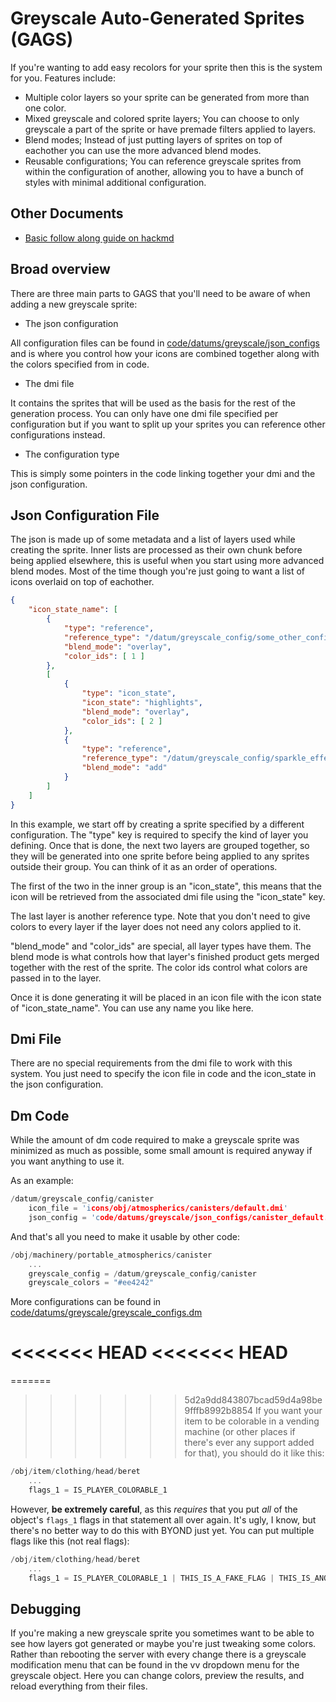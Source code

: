 # Greyscale Auto-Generated Sprites (GAGS)

If you're wanting to add easy recolors for your sprite then this is the system for you. Features include:

- Multiple color layers so your sprite can be generated from more than one color.
- Mixed greyscale and colored sprite layers; You can choose to only greyscale a part of the sprite or have premade filters applied to layers.
- Blend modes; Instead of just putting layers of sprites on top of eachother you can use the more advanced blend modes.
- Reusable configurations; You can reference greyscale sprites from within the configuration of another, allowing you to have a bunch of styles with minimal additional configuration.

## Other Documents

- [Basic follow along guide on hackmd](https://hackmd.io/@tgstation/GAGS-Walkthrough)

## Broad overview

There are three main parts to GAGS that you'll need to be aware of when adding a new greyscale sprite:

- The json configuration

All configuration files can be found in [code/datums/greyscale/json_configs](./json_configs) and is where you control how your icons are combined together along with the colors specified from in code.

- The dmi file

It contains the sprites that will be used as the basis for the rest of the generation process. You can only have one dmi file specified per configuration but if you want to split up your sprites you can reference other configurations instead.

- The configuration type

This is simply some pointers in the code linking together your dmi and the json configuration.

## Json Configuration File

The json is made up of some metadata and a list of layers used while creating the sprite. Inner lists are processed as their own chunk before being applied elsewhere, this is useful when you start using more advanced blend modes. Most of the time though you're just going to want a list of icons overlaid on top of eachother.

```json
{
	"icon_state_name": [
		{
			"type": "reference",
			"reference_type": "/datum/greyscale_config/some_other_config",
			"blend_mode": "overlay",
			"color_ids": [ 1 ]
		},
		[
			{
				"type": "icon_state",
				"icon_state": "highlights",
				"blend_mode": "overlay",
				"color_ids": [ 2 ]
			},
			{
				"type": "reference",
				"reference_type": "/datum/greyscale_config/sparkle_effect",
				"blend_mode": "add"
			}
		]
	]
}
```

In this example, we start off by creating a sprite specified by a different configuration. The "type" key is required to specify the kind of layer you defining. Once that is done, the next two layers are grouped together, so they will be generated into one sprite before being applied to any sprites outside their group. You can think of it as an order of operations.

The first of the two in the inner group is an "icon_state", this means that the icon will be retrieved from the associated dmi file using the "icon_state" key.

The last layer is another reference type. Note that you don't need to give colors to every layer if the layer does not need any colors applied to it.

"blend_mode" and "color_ids" are special, all layer types have them. The blend mode is what controls how that layer's finished product gets merged together with the rest of the sprite. The color ids control what colors are passed in to the layer.

Once it is done generating it will be placed in an icon file with the icon state of "icon_state_name". You can use any name you like here.

## Dmi File

There are no special requirements from the dmi file to work with this system. You just need to specify the icon file in code and the icon_state in the json configuration.

## Dm Code

While the amount of dm code required to make a greyscale sprite was minimized as much as possible, some small amount is required anyway if you want anything to use it.

As an example:
```c
/datum/greyscale_config/canister
	icon_file = 'icons/obj/atmospherics/canisters/default.dmi'
	json_config = 'code/datums/greyscale/json_configs/canister_default.json'
```
And that's all you need to make it usable by other code:

```c
/obj/machinery/portable_atmospherics/canister
	...
	greyscale_config = /datum/greyscale_config/canister
	greyscale_colors = "#ee4242"
```

More configurations can be found in [code/datums/greyscale/greyscale_configs.dm](./greyscale_configs.dm)

<<<<<<< HEAD
<<<<<<< HEAD
=======
=======
>>>>>>> 5d2a9dd843807bcad59d4a98be9fffb8992b8854
If you want your item to be colorable in a vending machine (or other places if there's ever any support added for that), you should do it like this:

```c
/obj/item/clothing/head/beret
	...
	flags_1 = IS_PLAYER_COLORABLE_1
```
However, **be extremely careful**, as this *requires* that you put *all* of the object's `flags_1` flags in that statement all over again. It's ugly, I know, but there's no
better way to do this with BYOND just yet. You can put multiple flags like this (not real flags):
```c
/obj/item/clothing/head/beret
	...
	flags_1 = IS_PLAYER_COLORABLE_1 | THIS_IS_A_FAKE_FLAG | THIS_IS_ANOTHER_FAKE_FLAG
```

## Debugging

If you're making a new greyscale sprite you sometimes want to be able to see how layers got generated or maybe you're just tweaking some colors. Rather than rebooting the server with every change there is a greyscale modification menu that can be found in the vv dropdown menu for the greyscale object. Here you can change colors, preview the results, and reload everything from their files.
